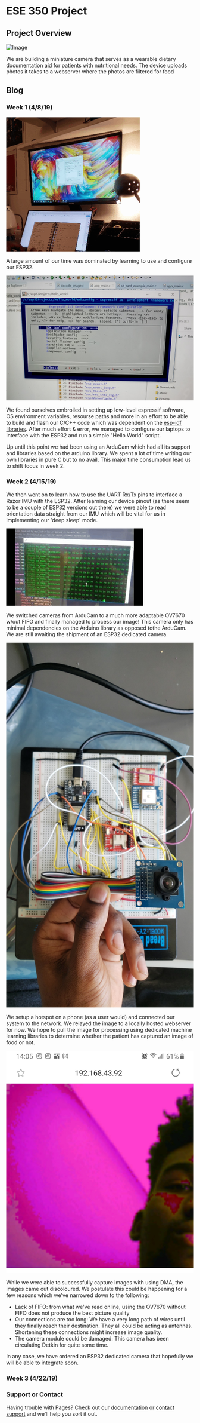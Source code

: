 # ESE 350 Project

## Project Overview
![Image](docs/20190421_041634.jpg)

We are building a miniature camera that serves as a wearable dietary documentation aid for patients with nutritional needs. The device uploads photos it takes to a webserver where the photos are filtered for food

## Blog
### Week 1 (4/8/19)
![Image](docs/20190421_135823.gif)

A large amount of our time was dominated by learning to use and configure our ESP32.

![Image](docs/makemenuconfig.jpeg)

 We found ourselves embroiled in setting up low-level espressif software, OS environment variables, resourse paths and more in an effort to be able to build and flash our C/C++ code which was dependent on the [esp-idf libraries](https://github.com/espressif/esp-idf). After much effort & error, we managed to configure our laptops to interface with the ESP32 and run a simple "Hello World" script.

Up until this point we had been using an ArduCam which had all its support and libraries based on the arduino library. We spent a lot of time writing our own libraries in pure C but to no avail. This major time consumption lead us to shift focus in week 2.

### Week 2 (4/15/19)

We then went on to learn how to use the UART Rx/Tx pins to interface a Razor IMU with the ESP32. After learning our device pinout (as there seem to be a couple of ESP32 versions out there) we were able to read orientation data straight from our IMU which will be vital for us in implementing our 'deep sleep' mode.

![Image](docs/20190421_152900.gif)

We switched cameras from ArduCam to a much more adaptable OV7670 w/out FIFO and finally managed to process our image! This camera only has minimal dependencies on the Arduino library as opposed tothe ArduCam. We are still awaiting the shipment of an ESP32 dedicated camera.

![Image](docs/april21circuit.jpg)

We setup a hotspot on a phone (as a user would) and connected our system to the network. We relayed the image to  a locally hosted webserver for now. We hope to pull the image for processing using dedicated machine learning libraries to determine whether the patient has captured an image of food or not.

![Image](docs/20190421_155116.jpg)

While we were able to successfully capture images with using DMA, the images came out discoloured. We postulate this could be happening for a few reasons which we've narrowed down to the following:

- Lack of FIFO: from what we've read online, using the OV7670 without FIFO does not produce the best picture quality
- Our connections are too long: We have a very long path of wires until they finally reach their destination. They all could be acting as antennas. Shortening these connections might increase image quality.
- The camera module could be damaged: This camera has been circulating Detkin for quite some time.

In any case, we have ordered an ESP32 dedicated camera that hopefully we will be able to integrate soon.

### Week 3 (4/22/19)


### Support or Contact

Having trouble with Pages? Check out our [documentation](https://help.github.com/categories/github-pages-basics/) or [contact support](https://github.com/contact) and we’ll help you sort it out.

